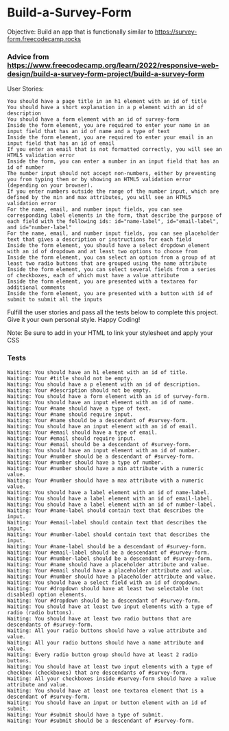 # Build-a-Survey-Form
Objective: Build an app that is functionally similar to https://survey-form.freecodecamp.rocks

### Advice from https://www.freecodecamp.org/learn/2022/responsive-web-design/build-a-survey-form-project/build-a-survey-form

User Stories:

    You should have a page title in an h1 element with an id of title
    You should have a short explanation in a p element with an id of description
    You should have a form element with an id of survey-form
    Inside the form element, you are required to enter your name in an input field that has an id of name and a type of text
    Inside the form element, you are required to enter your email in an input field that has an id of email
    If you enter an email that is not formatted correctly, you will see an HTML5 validation error
    Inside the form, you can enter a number in an input field that has an id of number
    The number input should not accept non-numbers, either by preventing you from typing them or by showing an HTML5 validation error (depending on your browser).
    If you enter numbers outside the range of the number input, which are defined by the min and max attributes, you will see an HTML5 validation error
    For the name, email, and number input fields, you can see corresponding label elements in the form, that describe the purpose of each field with the following ids: id="name-label", id="email-label", and id="number-label"
    For the name, email, and number input fields, you can see placeholder text that gives a description or instructions for each field
    Inside the form element, you should have a select dropdown element with an id of dropdown and at least two options to choose from
    Inside the form element, you can select an option from a group of at least two radio buttons that are grouped using the name attribute
    Inside the form element, you can select several fields from a series of checkboxes, each of which must have a value attribute
    Inside the form element, you are presented with a textarea for additional comments
    Inside the form element, you are presented with a button with id of submit to submit all the inputs

Fulfill the user stories and pass all the tests below to complete this project. Give it your own personal style. Happy Coding!

Note: Be sure to add <link rel="stylesheet" href="styles.css"> in your HTML to link your stylesheet and apply your CSS



### Tests

    Waiting: You should have an h1 element with an id of title.
    Waiting: Your #title should not be empty.
    Waiting: You should have a p element with an id of description.
    Waiting: Your #description should not be empty.
    Waiting: You should have a form element with an id of survey-form.
    Waiting: You should have an input element with an id of name.
    Waiting: Your #name should have a type of text.
    Waiting: Your #name should require input.
    Waiting: Your #name should be a descendant of #survey-form.
    Waiting: You should have an input element with an id of email.
    Waiting: Your #email should have a type of email.
    Waiting: Your #email should require input.
    Waiting: Your #email should be a descendant of #survey-form.
    Waiting: You should have an input element with an id of number.
    Waiting: Your #number should be a descendant of #survey-form.
    Waiting: Your #number should have a type of number.
    Waiting: Your #number should have a min attribute with a numeric value.
    Waiting: Your #number should have a max attribute with a numeric value.
    Waiting: You should have a label element with an id of name-label.
    Waiting: You should have a label element with an id of email-label.
    Waiting: You should have a label element with an id of number-label.
    Waiting: Your #name-label should contain text that describes the input.
    Waiting: Your #email-label should contain text that describes the input.
    Waiting: Your #number-label should contain text that describes the input.
    Waiting: Your #name-label should be a descendant of #survey-form.
    Waiting: Your #email-label should be a descendant of #survey-form.
    Waiting: Your #number-label should be a descendant of #survey-form.
    Waiting: Your #name should have a placeholder attribute and value.
    Waiting: Your #email should have a placeholder attribute and value.
    Waiting: Your #number should have a placeholder attribute and value.
    Waiting: You should have a select field with an id of dropdown.
    Waiting: Your #dropdown should have at least two selectable (not disabled) option elements.
    Waiting: Your #dropdown should be a descendant of #survey-form.
    Waiting: You should have at least two input elements with a type of radio (radio buttons).
    Waiting: You should have at least two radio buttons that are descendants of #survey-form.
    Waiting: All your radio buttons should have a value attribute and value.
    Waiting: All your radio buttons should have a name attribute and value.
    Waiting: Every radio button group should have at least 2 radio buttons.
    Waiting: You should have at least two input elements with a type of checkbox (checkboxes) that are descendants of #survey-form.
    Waiting: All your checkboxes inside #survey-form should have a value attribute and value.
    Waiting: You should have at least one textarea element that is a descendant of #survey-form.
    Waiting: You should have an input or button element with an id of submit.
    Waiting: Your #submit should have a type of submit.
    Waiting: Your #submit should be a descendant of #survey-form.